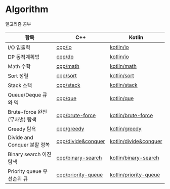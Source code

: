 # Algorithm
알고리즘 공부

|항목                          |C++              |Kotlin                 |
|-----------------------------|-----------------|-----------------------|
|I/O 입출력                    |[cpp/io](cpp/io)|[kotlin/io](kotlin/io)|
|DP 동적계획법                 |[cpp/dp](cpp/dp)|[kotlin/io](kotlin/dp)|
|Math 수학                    |[cpp/math](cpp/math)|[kotlin/math](kotlin/math)|
|Sort 정렬                    |[cpp/sort](cpp/sort)|[kotlin/sort](kotlin/sort)|
|Stack 스택                   |[cpp/stack](cpp/stack)|[kotlin/stack](kotlin/stack)|
|Queue/Deque 큐와 덱           |[cpp/que](cpp/que)|[kotlin/que](kotlin/que)|
|Brute-force 완전(무차별) 탐색  |[cpp/brute-force](cpp/brute-force)|[kotlin/brute-force](kotlin/brute-force)|
|Greedy 탐욕                  |[cpp/greedy](cpp/greedy)|[kotlin/greedy](kotlin/greedy)|
|Divide and Conquer 분할 정복  |[cpp/divide&conquer](cpp/divide&conquer)|[kotlin/divide&conquer](kotlin/divide&conquer)|
|Binary search 이진 탐색       |[cpp/binary-search](cpp/binary-search)|[kotlin/binary-search](kotlin/binary-search)|
|Priority queue 우선순위 큐    |[cpp/priority-queue](cpp/priority-queue)|[kotlin/priority-queue](kotlin/priority-queue)|